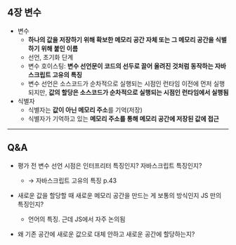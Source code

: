 ## 4장 변수

- 변수
    - **하나의 값을 저장하기 위해 확보한 메모리 공간 자체 또는 그 메모리 공간을 식별하기 위해 붙인 이름**
    - 선언, 초기화 단계
    - 변수 호이스팅: **변수 선언문이 코드의 선두로 끌어 올려진 것처럼 동작하는 자바스크립트 고유의 특징**
    - 변수 선언은 소스코드가 순차적으로 실행되는 시점인 런타임 이전에 먼저 실행되지만, **값의 할당은 소스코드가 순차적으로 실행되는 시점인 런타임에서 실행됨**
- 식별자
    - 식별자는 **값이 아닌 메모리 주소**를 기억(저장)
    - 식별자가 기억하고 있는 **메모리 주소를 통해 메모리 공간에 저장된 값에 접근**
 
---
## Q&A
- 평가 전 변수 선언 시점은 인터프리터 특징인지? 자바스크립트 특징인지?
  - → 자바스크립트 고유의 특징 p.43

- 새로운 값을 할당할 때 새로운 메모리 공간을 만드는 게 보통의 방식인지 JS 만의 특징인지?
    - 언어의 특징. 근데 JS에서 자주 논의됨
- 왜 기존 공간에 새로운 값으로 대체 안하고 새로운 공간에 할당하는지?
